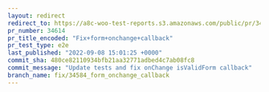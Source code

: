 ```yaml
---
layout: redirect
redirect_to: https://a8c-woo-test-reports.s3.amazonaws.com/public/pr/34614/e2e/index.html
pr_number: 34614
pr_title_encoded: "Fix+form+onchange+callback"
pr_test_type: e2e
last_published: "2022-09-08 15:01:25 +0000"
commit_sha: 480ce82110934bfb21aa32771adbed4c7ab08fc8
commit_message: "Update tests and fix onChange isValidForm callback"
branch_name: fix/34584_form_onchange_callback
---
```

